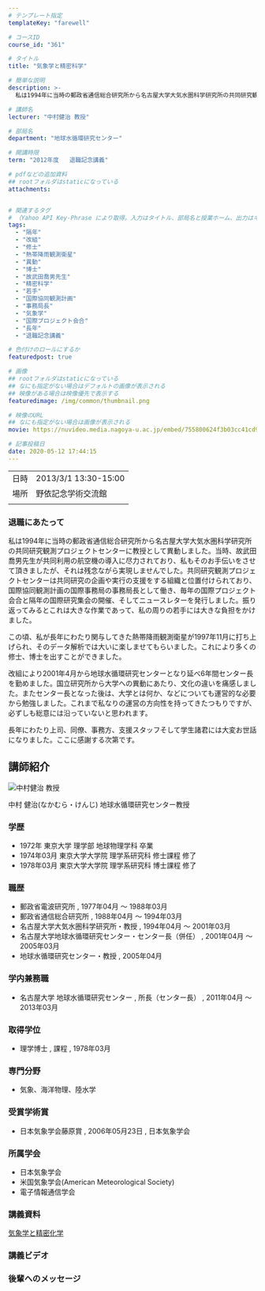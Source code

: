 ```yaml
---
# テンプレート指定
templateKey: "farewell"

# コースID
course_id: "361"

# タイトル
title: "気象学と精密科学"

# 簡単な説明
description: >-
  私は1994年に当時の郵政省通信総合研究所から名古屋大学大気水圏科学研究所の共同研究観測プロジェクトセンターに教授として異動しました。当時、故武田喬男先生が共同利用の航空機の導入に尽力されており、私もそのお手伝いをさせて頂きましたが、それは残念ながら実現しませんでした。共同研究観測プロジェクトセンターは共同研究の企画や実行の支援をする組織と位置付けられており、国際協同観測計画の国際事務局の事務 ....

# 講師名
lecturer: "中村健治 教授"

# 部局名
department: "地球水循環研究センター"

# 開講時限
term: "2012年度	退職記念講義"

# pdfなどの追加資料
## rootフォルダはstaticになっている
attachments:


# 関連するタグ
# （Yahoo API Key-Phrase により取得。入力はタイトル、部局名と授業ホーム、出力はキーフレーズ（tags））
tags:
  - "隔年"
  - "改組"
  - "修士"
  - "熱帯降雨観測衛星"
  - "異動"
  - "博士"
  - "故武田喬男先生"
  - "精密科学"
  - "若手"
  - "国際協同観測計画"
  - "事務局長"
  - "気象学"
  - "国際プロジェクト会合"
  - "長年"
  - "退職記念講義"

# 色付けのロールにするか
featuredpost: true

# 画像
## rootフォルダはstaticになっている
## なにも指定がない場合はデフォルトの画像が表示される
## 映像がある場合は映像優先で表示する
featuredimage: /img/common/thumbnail.png

# 映像のURL
## なにも指定がない場合は画像が表示される
movie: https://nuvideo.media.nagoya-u.ac.jp/embed/755800624f3b03cc41cd9cbe8082e99ca39a13ab

# 記事投稿日
date: 2020-05-12 17:44:15
---
```


|   |   |
|---|---|
| 日時 | 2013/3/1  13:30-15:00 |
| 場所 | 野依記念学術交流館 |
|   |   |


### 退職にあたって

私は1994年に当時の郵政省通信総合研究所から名古屋大学大気水圏科学研究所の共同研究観測プロジェクトセンターに教授として異動しました。当時、故武田喬男先生が共同利用の航空機の導入に尽力されており、私もそのお手伝いをさせて頂きましたが、それは残念ながら実現しませんでした。共同研究観測プロジェクトセンターは共同研究の企画や実行の支援をする組織と位置付けられており、国際協同観測計画の国際事務局の事務局長として働き、毎年の国際プロジェクト会合と隔年の国際研究集会の開催、そしてニュースレターを発行しました。振り返ってみるとこれは大きな作業であって、私の周りの若手には大きな負担をかけました。

この頃、私が長年にわたり関与してきた熱帯降雨観測衛星が1997年11月に打ち上げられ、そのデータ解析では大いに楽しませてもらいました。これにより多くの修士、博士を出すことができました。

改組により2001年4月から地球水循環研究センターとなり延べ6年間センター長を勤めました。国立研究所から大学への異動にあたり、文化の違いを痛感しました。またセンター長となった後は、大学とは何か、などについても運営的な必要から勉強しました。これまで私なりの運営の方向性を持ってきたつもりですが、必ずしも総意には沿っていないと思われます。

長年にわたり上司、同僚、事務方、支援スタッフそして学生諸君には大変お世話になりました。ここに感謝する次第です。


## 講師紹介

![中村健治 教授](https://ocw.nagoya-u.jp/files/361/s_H24nakamura_facephoto.resize.jpg) 

中村 健治(なかむら・けんじ) 地球水循環研究センター教授

### 学歴

* 1972年 東京大学 理学部 地球物理学科 卒業
* 1974年03月 東京大学大学院 理学系研究科 修士課程 修了
* 1978年03月 東京大学大学院 理学系研究科 博士課程 修了

### 職歴

* 郵政省電波研究所 , 1977年04月 〜 1988年03月
* 郵政省通信総合研究所 , 1988年04月 〜 1994年03月
* 名古屋大学大気水圏科学研究所・教授 , 1994年04月 〜 2001年03月
* 名古屋大学地球水循環研究センター・センター長（併任） , 2001年04月 〜 2005年03月
* 地球水循環研究センター・教授 , 2005年04月

### 学内兼務職

* 名古屋大学 地球水循環研究センター , 所長（センター長） , 2011年04月 〜 2013年03月

### 取得学位

* 理学博士 , 課程 , 1978年03月

### 専門分野

* 気象、海洋物理、陸水学

### 受賞学術賞

* 日本気象学会藤原賞 , 2006年05月23日 , 日本気象学会

### 所属学会

* 日本気象学会
* 米国気象学会(American Meteorological Society)
* 電子情報通信学会


### 講義資料

[気象学と精密化学](https://ocw.nagoya-u.jp/files/361/H24nakamura_Last_Lecture.pdf) 


### 講義ビデオ



### 後輩へのメッセージ

<a target="blank" href="https://nuvideo.media.nagoya-u.ac.jp/embed/755800624f3b03cc41cd9cbe8082e99ca39a13ab" width="640" height="360" frameborder="0" allowfullscreen></iframe>
-----